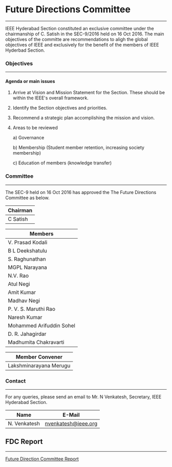 # Future Directions Committee
---

IEEE Hyderabad Section constituted an exclusive committee under the chairmanship of C. Satish in the SEC-9/2016 held on 16 Oct 2016. The main objectives of the committe are recommendations to aligh the global objectives of IEEE and exclusively for the benefit of the members of IEEE Hyderbad Section.

### Objectives
---

#### Agenda or main issues

1. Arrive at Vision and Mission Statement for the Section. These should be within the IEEE's overall framework.
2. Identify the Section objectives and priorities.
3. Recommend a strategic plan accomplishing the mission and vision.
4. Areas to be reviewed

    a) Governance

    b) Membership (Student member retention, increasing society membership)

    c) Education of members (knowledge transfer)

### Committee
---

The SEC-9 held on 16 Oct 2016 has approved the The Future Directions Committee as below.

Chairman  |
|---------|
|C Satish |

Members  |
|---------|
|V. Prasad Kodali|
|B L Deekshatulu|
|S. Raghunathan|
|MGPL Narayana|
|N.V. Rao|
|Atul Negi|
|Amit Kumar|
|Madhav Negi|
|P. V. S. Maruthi Rao|
|Naresh Kumar|
|Mohammed Arifuddin Sohel|
|D. R. Jahagirdar|
|Madhumita Chakravarti|

Member Convener        |
|----------------------|
|Lakshminarayana Merugu|

### Contact

---

For any queries, please send an email to Mr. N Venkatesh, Secretary, IEEE Hyderabad Section.

| Name         | E-Mail              |
| ------------ | ------------------- |
| N. Venkatesh | nvenkatesh@ieee.org |

## FDC Report

---

[Future Direction Committee Report](/user/docs/section/future-directions/FutureDirectionsCommittee-Report-2017.pdf)